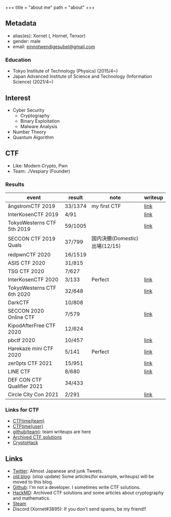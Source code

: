 +++
title = "about me"
path = "about"
+++

## Metadata

* alias(es): Xornet (, Hornet, Tenxor)
* gender: male
* email: einnotwendigesubel@gmail.com

### Education

* Tokyo Institute of Technology (Physics) (2015/4~)
* Japan Advanced Institute of Science and Technology (Information Science) (2021/4~)

## Interest

* Cyber Security
  * Cryptography
  * Binary Exploitation
  * Malware Analysis
* Number Theory
* Quantum Algorithm

## CTF

* Like: Modern Crypto, Pwn
* Team: ./Vespiary (Founder)

### Results

|event|result|note|writeup|
|----|----|----|----|
|ångstromCTF 2019|33/1374|my first CTF|[link](https://github.com/Xornet-Euphoria/angstromCTF_2019)|
|InterKosenCTF 2019|4/91||[link](https://github.com/Xornet-Euphoria/InterKosenCTF_2019)|
|TokyoWesterns CTF 5th 2019|59/1005||[link](https://xornet.hatenablog.com/entry/2019/09/03/120425)|
|SECCON CTF 2019 Quals|37/799|国内決勝(Domestic)出場(12/15)|
|redpwnCTF 2020|16/1519|
|ASIS CTF 2020|31/815|
|TSG CTF 2020|7/627|
|InterKosenCTF 2020|3/133|Perfect|[link](https://hackmd.io/@Xornet/r1TUJXf4D)|
|TokyoWesterns CTF 6th 2020|32/648||[link](https://hackmd.io/@Xornet/r1m4fk8SP)|
|DarkCTF|10/808|
|SECCON 2020 Online CTF|7/579||[link](https://project-euphoria.dev/blog/3-seccon-2020/)|
|KipodAfterFree CTF 2020|12/624|||
|pbctf 2020|10/457||[link](https://project-euphoria.dev/blog/9-pbctf-2020/)|
|Harekaze mini CTF 2020|5/141|Perfect|[link](https://project-euphoria.dev/blog/11-harekaze-mini/)|
|zer0pts CTF 2021|15/951||[link](https://project-euphoria.dev/blog/18-zer0pts-2021/)|
|LINE CTF|8/680||[link](https://github.com/x-vespiary/writeup/blob/master/2021/03-line/crypto-babycrypto4.md)|
|DEF CON CTF Qualifier 2021|34/433|||
|Circle City Con 2021|2/291||[link](https://project-euphoria.dev/blog/19-ccc-2021/)|

### Links for CTF

* [CTFtime(team)](https://ctftime.org/team/80092)
* [CTFtime(user)](https://ctftime.org/user/64130)
* [github(team)](https://github.com/x-vespiary): team writeups are here
* [Archived CTF solutions](https://hackmd.io/@Xornet/BkemeSAhU)
* [CryptoHack](https://cryptohack.org/user/Xornet/)

## Links

* [Twitter](https://twitter.com/Xornet_Euphoria): Almost Japanese and junk Tweets.
* [old blog](https://xornet.hatenablog.com/): (stop update) Some articles(for example, writeups) will be moved to this blog.
* [Github](https://github.com/Xornet-Euphoria): I'm not a developer. I sometimes write CTF solutions.
* [HackMD](https://hackmd.io/@Xornet): Archived CTF solutions and some articles about cryptography and mathematics.
* [Steam](https://steamcommunity.com/id/xornet_euphoria/)
* Discord (Xornet\#3895): If you don't send spams, be my friend!!
